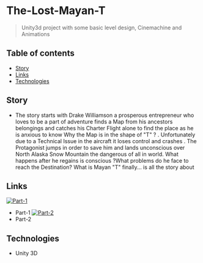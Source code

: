 # The-Lost-Mayan-T
> Unity3d project with some basic level design, Cinemachine and Animations 

## Table of contents
* [Story](#Story)
* [Links](#Links)
* [Technologies](#technologies)

## Story
* The story starts with Drake Williamson a prosperous entrepreneur  who loves to be a part of adventure finds a Map from his ancestors belongings and catches his Charter Flight alone to find the place as he is anxious to know  Why the Map is in the shape of "T" ?  . Unfortunately due to a Technical Issue in the aircraft it loses control and crashes . The Protagonist jumps in order to save him and lands unconscious  over North Alaska Snow Mountain the dangerous of all in world. What happens after he regains is conscious ?What problems do he face to reach the Destination? What is Mayan "T" finally... is all the story about

## Links
[![Part-1](https://img.youtube.com/vi/T0JXihobN9M/0.jpg)](https://youtu.be/T0JXihobN9M)
* Part-1
[![Part-2](https://img.youtube.com/vi/khT8HLzA7og/0.jpg)](https://youtu.be/khT8HLzA7og)
* Part-2

## Technologies
* Unity 3D

